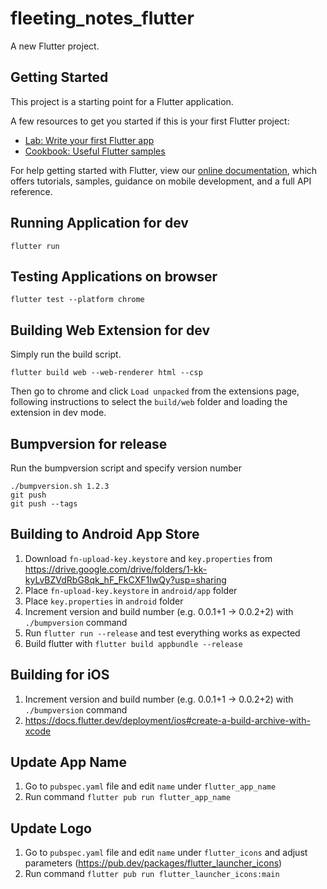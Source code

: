 # fleeting_notes_flutter

A new Flutter project.

## Getting Started

This project is a starting point for a Flutter application.

A few resources to get you started if this is your first Flutter project:

- [Lab: Write your first Flutter app](https://flutter.dev/docs/get-started/codelab)
- [Cookbook: Useful Flutter samples](https://flutter.dev/docs/cookbook)

For help getting started with Flutter, view our
[online documentation](https://flutter.dev/docs), which offers tutorials,
samples, guidance on mobile development, and a full API reference.

## Running Application for dev
```
flutter run
```

## Testing Applications on browser
```
flutter test --platform chrome
```

## Building Web Extension for dev

Simply run the build script.
```
flutter build web --web-renderer html --csp 
```
Then go to chrome and click `Load unpacked` from the extensions page, following instructions to select the `build/web` folder and loading the extension in dev mode.

## Bumpversion for release
Run the bumpversion script and specify version number
```
./bumpversion.sh 1.2.3
git push
git push --tags
```

## Building to Android App Store
1. Download `fn-upload-key.keystore` and `key.properties` from https://drive.google.com/drive/folders/1-kk-kyLvBZVdRbG8qk_hF_FkCXF1IwQy?usp=sharing
2. Place `fn-upload-key.keystore` in  `android/app` folder
3. Place `key.properties` in `android` folder
4. Increment version and build number (e.g. 0.0.1+1 -> 0.0.2+2) with `./bumpversion` command
4. Run `flutter run --release` and test everything works as expected
5. Build flutter with `flutter build appbundle --release`

## Building for iOS
1. Increment version and build number (e.g. 0.0.1+1 -> 0.0.2+2) with `./bumpversion` command
2. https://docs.flutter.dev/deployment/ios#create-a-build-archive-with-xcode

## Update App Name
1. Go to `pubspec.yaml` file and edit `name` under `flutter_app_name`
2. Run command `flutter pub run flutter_app_name`

## Update Logo
1. Go to `pubspec.yaml` file and edit `name` under `flutter_icons` and adjust parameters (https://pub.dev/packages/flutter_launcher_icons)
2. Run command `flutter pub run flutter_launcher_icons:main`
